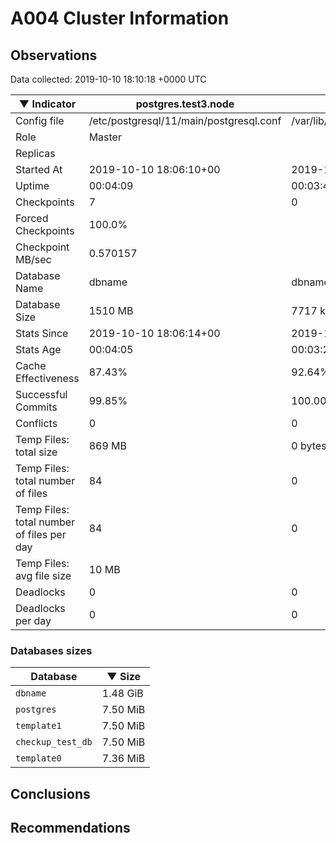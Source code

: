 # A004 Cluster Information #

## Observations ##
Data collected: 2019-10-10 18:10:18 +0000 UTC  

|&#9660;&nbsp;Indicator | postgres.test3.node | postgres.test1.node | postgres.test2.node |
|--------|-------|-------- |-------- |
|Config file |/etc/postgresql/11/main/postgresql.conf|/var/lib/postgresql/11/data1/postgresql.conf|/var/lib/postgresql/11/data2/postgresql.conf|
|Role |Master|<no value>|<no value>|
|Replicas ||<no value>|<no value>|
|Started At |2019-10-10&nbsp;18:06:10+00|2019-10-10 18:06:19+00|2019-10-10 18:06:25+00|
|Uptime |00:04:09|00:03:43|00:03:46|
|Checkpoints |7|0|0|
|Forced Checkpoints |100.0%|<no value>|<no value>|
|Checkpoint MB/sec |0.570157|<no value>|<no value>|
|Database Name |dbname|dbname|dbname|
|Database Size |1510&nbsp;MB|7717 kB|7717 kB|
|Stats Since |2019-10-10&nbsp;18:06:14+00|2019-10-10 18:06:40+00|2019-10-10 18:06:40+00|
|Stats Age |00:04:05|00:03:22|00:03:31|
|Cache Effectiveness |87.43%|92.64%|92.64%|
|Successful Commits |99.85%|100.00%|100.00%|
|Conflicts |0|0|0|
|Temp Files: total size |869&nbsp;MB|0 bytes|0 bytes|
|Temp Files: total number of files |84|0|0|
|Temp Files: total number of files per day |84|0|0|
|Temp Files: avg file size |10&nbsp;MB|<no value>|<no value>|
|Deadlocks |0|0|0|
|Deadlocks per day |0|0|0|


### Databases sizes ###

| Database | &#9660;&nbsp;Size |
|----------|--------|
| `dbname` | 1.48&nbsp;GiB |
| `postgres` | 7.50&nbsp;MiB |
| `template1` | 7.50&nbsp;MiB |
| `checkup_test_db` | 7.50&nbsp;MiB |
| `template0` | 7.36&nbsp;MiB |


## Conclusions ##


## Recommendations ##

